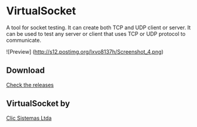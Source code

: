 # VirtualSocket

A tool for socket testing. It can create both TCP and UDP client or  server. It can be used to test any server or client that uses TCP or UDP  protocol to communicate.

![Preview] (http://s12.postimg.org/lxvo8137h/Screenshot_4.png)

## Download
[Check the releases](https://github.com/ClicSistemas/VirtualSocket/releases)

## VirtualSocket by
[Clic Sistemas Ltda](http://clicsistemas.com.br)
